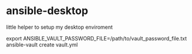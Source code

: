 # ansible-desktop

little helper to setup my desktop enviroment

export ANSIBLE_VAULT_PASSWORD_FILE=/path/to/vault_password_file.txt
ansible-vault create vault.yml
